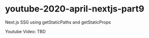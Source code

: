 # youtube-2020-april-nextjs-part9
Next.js SSG using getStaticPaths and getStaticProps

Youtube Video: TBD
